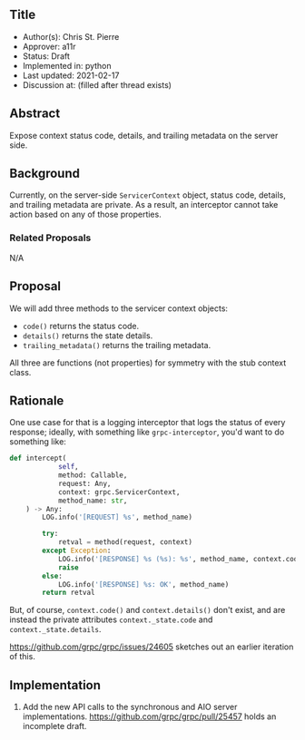 Title
----
* Author(s): Chris St. Pierre
* Approver: a11r
* Status: Draft
* Implemented in: python
* Last updated: 2021-02-17
* Discussion at: <google group thread> (filled after thread exists)

## Abstract

Expose context status code, details, and trailing metadata on the
server side.

## Background

Currently, on the server-side `ServicerContext` object, status code,
details, and trailing metadata are private. As a result, an
interceptor cannot take action based on any of those properties.

### Related Proposals

N/A

## Proposal

We will add three methods to the servicer context objects:

* `code()` returns the status code.
* `details()` returns the state details.
* `trailing_metadata()` returns the trailing metadata.

All three are functions (not properties) for symmetry with the stub
context class.

## Rationale

One use case for that is a logging interceptor that logs the status of
every response; ideally, with something like `grpc-interceptor`, you'd
want to do something like:

```python
def intercept(
            self,
            method: Callable,
            request: Any,
            context: grpc.ServicerContext,
            method_name: str,
    ) -> Any:
        LOG.info('[REQUEST] %s', method_name)

        try:
            retval = method(request, context)
        except Exception:
            LOG.info('[RESPONSE] %s (%s): %s', method_name, context.code(), context.details())
            raise
        else:
            LOG.info('[RESPONSE] %s: OK', method_name)
        return retval
```

But, of course, `context.code()` and `context.details()` don't exist, and
are instead the private attributes `context._state.code` and
`context._state.details`.

https://github.com/grpc/grpc/issues/24605 sketches out an earlier
iteration of this.

## Implementation

1. Add the new API calls to the synchronous and AIO server
implementations.  https://github.com/grpc/grpc/pull/25457 holds an
incomplete draft.
